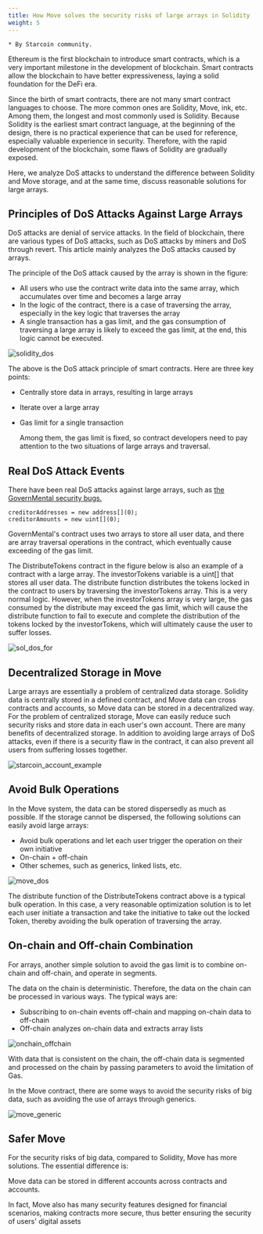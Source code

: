 ```yaml
---
title: How Move solves the security risks of large arrays in Solidity
weight: 5
---
```


```
* By Starcoin community.
```

Ethereum is the first blockchain to introduce smart contracts, which is a very important milestone in the development of blockchain. Smart contracts allow the blockchain to have better expressiveness, laying a solid foundation for the DeFi era.

Since the birth of smart contracts, there are not many smart contract languages to choose. The more common ones are Solidity, Move, ink, etc. Among them, the longest and most commonly used is Solidity. Because Solidity is the earliest smart contract language, at the beginning of the design, there is no practical experience that can be used for reference, especially valuable experience in security. Therefore, with the rapid development of the blockchain, some flaws of Solidity are gradually exposed.

Here, we analyze DoS attacks to understand the difference between Solidity and Move storage, and at the same time, discuss reasonable solutions for large arrays.



## Principles of DoS Attacks Against Large Arrays

DoS attacks are denial of service attacks. In the field of blockchain, there are various types of DoS attacks, such as DoS attacks by miners and DoS through revert. This article mainly analyzes the DoS attacks caused by arrays.

The principle of the DoS attack caused by the array is shown in the figure:

- All users who use the contract write data into the same array, which accumulates over time and becomes a large array
- In the logic of the contract, there is a case of traversing the array, especially in the key logic that traverses the array
- A single transaction has a gas limit, and the gas consumption of traversing a large array is likely to exceed the gas limit, at the end, this logic cannot be executed.

![solidity_dos](https://tva1.sinaimg.cn/large/008i3skNly1gy78c3xaz7j316s0kqdhd.jpg)

The above is the DoS attack principle of smart contracts. Here are three key points:

- Centrally store data in arrays, resulting in large arrays

- Iterate over a large array

- Gas limit for a single transaction

  Among them, the gas limit is fixed, so contract developers need to pay attention to the two situations of large arrays and traversal.



## Real DoS Attack Events

There have been real DoS attacks against large arrays, such as [the GovernMental security bugs.](https://www.reddit.com/r/ethereum/comments/4ghzhv/governmentals_1100_eth_jackpot_payout_is_stuck/)

```Move
creditorAddresses = new address[](0);
creditorAmounts = new uint[](0);
```

GovernMental's contract uses two arrays to store all user data, and there are array traversal operations in the contract, which eventually cause exceeding of the gas limit.

The DistributeTokens contract in the figure below is also an example of a contract with a large array. The investorTokens variable is a uint[] that stores all user data. The distribute function distributes the tokens locked in the contract to users by traversing the investorTokens array. This is a very normal logic. However, when the investorTokens array is very large, the gas consumed by the distribute may exceed the gas limit, which will cause the distribute function to fail to execute and complete the distribution of the tokens locked by the investorTokens, which will ultimately cause the user to suffer losses.

![sol_dos_for](https://tva1.sinaimg.cn/large/008i3skNly1gy79ggin6nj31060jggng.jpg)



## Decentralized Storage in Move 

Large arrays are essentially a problem of centralized data storage. Solidity data is centrally stored in a defined contract, and Move data can cross contracts and accounts, so Move data can be stored in a decentralized way. For the problem of centralized storage, Move can easily reduce such security risks and store data in each user's own account. There are many benefits of decentralized storage. In addition to avoiding large arrays of DoS attacks, even if there is a security flaw in the contract, it can also prevent all users from suffering losses together.

![starcoin_account_example](https://tva1.sinaimg.cn/large/008i3skNly1gy7a7y8zmaj30n60c9gmc.jpg)



## Avoid Bulk Operations

In the Move system, the data can be stored dispersedly as much as possible. If the storage cannot be dispersed, the following solutions can easily avoid large arrays:

- Avoid bulk operations and let each user trigger the operation on their own initiative
- On-chain + off-chain
- Other schemes, such as generics, linked lists, etc.

![move_dos](https://tva1.sinaimg.cn/large/e6c9d24ely1gzm1wg9larj20sa0g0754.jpg)

The distribute function of the DistributeTokens contract above is a typical bulk operation. In this case, a very reasonable optimization solution is to let each user initiate a transaction and take the initiative to take out the locked Token, thereby avoiding the bulk operation of traversing the array.



## On-chain and Off-chain Combination

For arrays, another simple solution to avoid the gas limit is to combine on-chain and off-chain, and operate in segments.

The data on the chain is deterministic. Therefore, the data on the chain can be processed in various ways. The typical ways are:

- Subscribing to on-chain events off-chain and mapping on-chain data to off-chain
- Off-chain analyzes on-chain data and extracts array lists

![onchain_offchain](https://tva1.sinaimg.cn/large/008i3skNly1gy7b97xfjij31640fwgmr.jpg)

With data that is consistent on the chain, the off-chain data is segmented and processed on the chain by passing parameters to avoid the limitation of Gas.

In the Move contract, there are some ways to avoid the security risks of big data, such as avoiding the use of arrays through generics.

![move_generic](https://tva1.sinaimg.cn/large/008i3skNly1gy7c367bmhj316a0gq40a.jpg)



## Safer Move

For the security risks of big data, compared to Solidity, Move has more solutions. The essential difference is:

Move data can be stored in different accounts across contracts and accounts.

In fact, Move also has many security features designed for financial scenarios, making contracts more secure, thus better ensuring the security of users' digital assets
